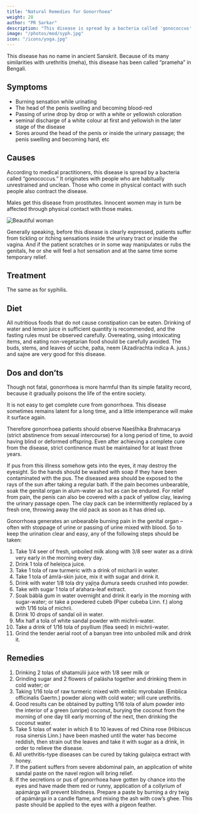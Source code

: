 ```yaml
---
title: "Natural Remedies for Gonorrhoea"
weight: 28
author: "PR Sarkar"
description: "This disease is spread by a bacteria called 'gonococcus'. It originates with people who are habitually unrestrained and unclean. Those who come in physical contact with such people also contract the disease."
image: "/photos/med/syph.jpg"
icon: "/icons/yoga.jpg"
---
```




This disease has no name in ancient Sanskrit. Because of its many similarities with urethritis (meha), this disease has been called “prameha” in Bengali. 


## Symptoms

- Burning sensation while urinating
- The head of the penis swelling and becoming blood-red
- Passing of urine drop by drop or with a white or yellowish coloration
- seminal discharge of a white colour at first and yellowish in the later stage of the disease
- Sores around the head of the penis or inside the urinary passage; the penis swelling and becoming hard, etc


## Causes

According to medical practitioners, this disease is spread by a bacteria called “gonococcus.” It originates with people who are habitually unrestrained and unclean. Those who come in physical contact with such people also contract the disease.

Males get this disease from prostitutes. Innocent women may in turn be affected through physical contact with those males.

![Beautiful woman](/photos/med/syph.jpg)

Generally speaking, before this disease is clearly expressed, patients suffer from tickling or itching sensations inside the urinary tract or inside the vagina. And if the patient scratches or in some way manipulates or rubs the genitals, he or she will feel a hot sensation and at the same time some temporary relief.


## Treatment

The same as for syphilis.

## Diet

All nutritious foods that do not cause constipation can be eaten. Drinking of water and lemon juice in sufficient quantity is recommended, and the fasting rules must be observed carefully. Overeating, using intoxicating items, and eating non-vegetarian food should be carefully avoided. The buds, stems, and leaves of ucche, palta, neem (Azadirachta indica A. juss.) and sajne are very good for this disease.


## Dos and don’ts

Though not fatal, gonorrhoea is more harmful than its simple fatality record, because it gradually poisons the life of the entire society. 

It is not easy to get complete cure from gonorrhoea. This disease sometimes remains latent for a long time, and a little intemperance will make it surface again. 

Therefore gonorrhoea patients should observe Naeśt́hika Brahmacarya (strict abstinence from sexual intercourse) for a long period of time, to avoid having blind or deformed offspring. Even after achieving a complete cure from the disease, strict continence must be maintained for at least three years.

If pus from this illness somehow gets into the eyes, it may destroy the eyesight. So the hands should be washed with soap if they have been contaminated with the pus. The diseased area should be exposed to the rays of the sun after taking a regular bath. If the pain becomes unbearable, soak the genital organ in alum-water as hot as can be endured. For relief from pain, the penis can also be covered with a pack of yellow clay, leaving the urinary passage open. The clay pack can be intermittently replaced by a fresh one, throwing away the old pack as soon as it has dried up.

Gonorrhoea generates an unbearable burning pain in the genital organ – often with stoppage of urine or passing of urine mixed with blood. So to keep the urination clear and easy, any of the following steps should be taken:

1. Take 1/4 seer of fresh, unboiled milk along with 3/8 seer water as a drink very early in the morning every day.
2. Drink 1 tola of heleiṋca juice.
3. Take 1 tola of raw turmeric with a drink of micharii in water.
4. Take 1 tola of ámŕá-skin juice, mix it with sugar and drink it.
5. Drink with water 1/8 tola dry yajiṋa d́umura seeds crushed into powder.
6. Take with sugar 1 tola of aŕahara-leaf extract.
7. Soak báblá gum in water overnight and drink it early in the morning with sugar-water; or take a powdered cubeb (Piper cubeba Linn. f.) along with 1/16 tola of michrii.
8. Drink 10 drops of sandal oil in water.
9. Mix half a tola of white sandal powder with michrii-water.
10. Take a drink of 1/16 tola of psyllium (flea seed) in michrii-water.
11. Grind the tender aerial root of a banyan tree into unboiled milk and drink it.

## Remedies

1. Drinking 2 tolas of shatamúlii juice with 1/8 seer milk or
2. Grinding sugar and 2 flowers of palásha together and drinking them in cold water; or
3. Taking 1/16 tola of raw turmeric mixed with emblic myrobalan (Emblica officinalis Gaertn.) powder along with cold water; will cure urethritis.
4. Good results can be obtained by putting 1/16 tola of alum powder into the interior of a green (unripe) coconut, burying the coconut from the morning of one day till early morning of the next, then drinking the coconut water.
5. Take 5 tolas of water in which 8 to 10 leaves of red China rose (Hibiscus rosa sinersis Linn.) have been mashed until the water has become reddish, then strain out the leaves and take it with sugar as a drink, in order to relieve the disease.
6. All urethritis-type diseases can be cured by taking gulaiṋca extract with honey.
7. If the patient suffers from severe abdominal pain, an application of white sandal paste on the navel region will bring relief.
8. If the secretions or pus of gonorrhoea have gotten by chance into the eyes and have made them red or runny, application of a collyrium of apámárga will prevent blindness. Prepare a paste by burning a dry twig of apámárga in a candle flame, and mixing the ash with cow’s ghee. This paste should be applied to the eyes with a pigeon feather.
